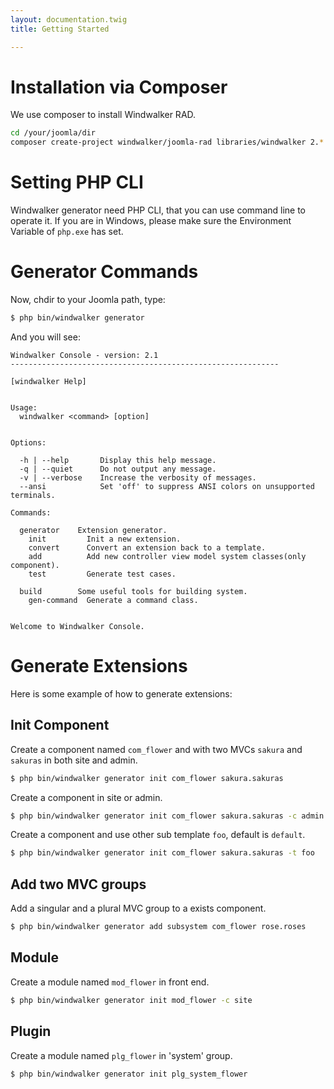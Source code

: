 ```yaml
---
layout: documentation.twig
title: Getting Started

---
```


# Installation via Composer

We use composer to install Windwalker RAD.

``` bash
cd /your/joomla/dir
composer create-project windwalker/joomla-rad libraries/windwalker 2.*
```

# Setting PHP CLI

Windwalker generator need PHP CLI, that you can use command line to operate it. If you are in Windows, please make sure
 the Environment Variable of `php.exe` has set.

# Generator Commands

Now, chdir to your Joomla path, type:

``` bash
$ php bin/windwalker generator
```

And you will see:

```
Windwalker Console - version: 2.1
------------------------------------------------------------

[windwalker Help]


Usage:
  windwalker <command> [option]


Options:

  -h | --help       Display this help message.
  -q | --quiet      Do not output any message.
  -v | --verbose    Increase the verbosity of messages.
  --ansi            Set 'off' to suppress ANSI colors on unsupported terminals.

Commands:

  generator    Extension generator.
    init         Init a new extension.
    convert      Convert an extension back to a template.
    add          Add new controller view model system classes(only component).
    test         Generate test cases.

  build        Some useful tools for building system.
    gen-command  Generate a command class.


Welcome to Windwalker Console.
```

# Generate Extensions

Here is some example of how to generate extensions:

## Init Component

Create a component named `com_flower` and with two MVCs `sakura` and `sakuras` in both site and admin.

``` bash
$ php bin/windwalker generator init com_flower sakura.sakuras
```

Create a component in site or admin.

``` bash
$ php bin/windwalker generator init com_flower sakura.sakuras -c admin (site)
```

Create a component and use other sub template `foo`, default is `default`.

``` bash
$ php bin/windwalker generator init com_flower sakura.sakuras -t foo
```

## Add two MVC groups

Add a singular and a plural MVC group to a exists component.

``` bash
$ php bin/windwalker generator add subsystem com_flower rose.roses
```

## Module

Create a module named `mod_flower` in front end.

``` bash
$ php bin/windwalker generator init mod_flower -c site
```

## Plugin

Create a module named `plg_flower` in 'system' group.

``` bash
$ php bin/windwalker generator init plg_system_flower
```

